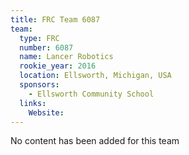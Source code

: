 ```yaml
---
title: FRC Team 6087
team:
  type: FRC
  number: 6087
  name: Lancer Robotics
  rookie_year: 2016
  location: Ellsworth, Michigan, USA
  sponsors:
    - Ellsworth Community School
  links:
    Website: 
---
```

No content has been added for this team